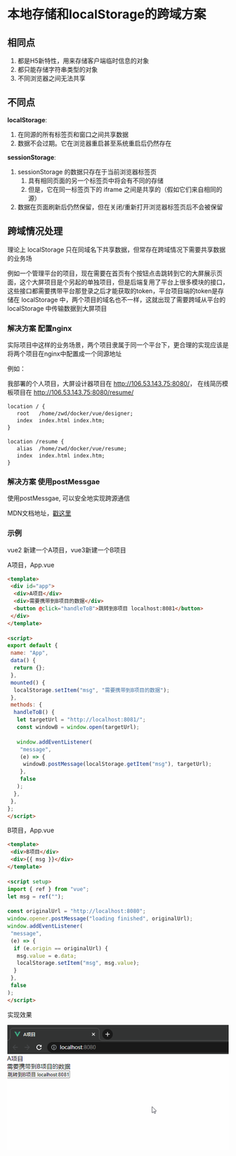 # 本地存储和localStorage的跨域方案

## 相同点

1. 都是H5新特性，用来存储客户端临时信息的对象
2. 都只能存储字符串类型的对象
3. 不同浏览器之间无法共享

## 不同点

**localStorage**:

1. 在同源的所有标签页和窗口之间共享数据
2. 数据不会过期。它在浏览器重启甚至系统重启后仍然存在

**sessionStorage**:

1. sessionStorage 的数据只存在于当前浏览器标签页
   1. 具有相同页面的另一个标签页中将会有不同的存储
   2. 但是，它在同一标签页下的 iframe 之间是共享的（假如它们来自相同的源）
2. 数据在页面刷新后仍然保留，但在关闭/重新打开浏览器标签页后不会被保留

## 跨域情况处理

理论上 localStorage 只在同域名下共享数据，但常存在跨域情况下需要共享数据的业务场

例如一个管理平台的项目，现在需要在首页有个按钮点击跳转到它的大屏展示页面，这个大屏项目是个另起的单独项目，但是后端复用了平台上很多模块的接口，这些接口都需要携带平台那登录之后才能获取的token，平台项目端的token是存储在 localStorage 中，两个项目的域名也不一样，这就出现了需要跨域从平台的 localStorage 中传输数据到大屏项目

### 解决方案 配置nginx

实际项目中这样的业务场景，两个项目隶属于同一个平台下，更合理的实现应该是将两个项目在nginx中配置成一个同源地址

例如：

我部署的个人项目，大屏设计器项目在 <http://106.53.143.75:8080/>， 在线简历模板项目在 <http://106.53.143.75:8080/resume/>

```text
location / {
   root   /home/zwd/docker/vue/designer;
   index  index.html index.htm;
}

location /resume {
   alias  /home/zwd/docker/vue/resume;
   index  index.html index.htm;
}
```

### 解决方案 使用postMessgae

使用postMessgae, 可以安全地实现跨源通信

MDN文档地址，[戳这里](https://developer.mozilla.org/zh-CN/docs/Web/API/Window/postMessage)

### 示例

vue2 新建一个A项目，vue3新建一个B项目

A项目，App.vue

```html
<template>
 <div id="app">
  <div>A项目</div>
  <div>需要携带到B项目的数据</div>
  <button @click="handleToB">跳转到B项目 localhost:8081</button>
 </div>
</template>

<script>
export default {
 name: "App",
 data() {
  return {};
 },
 mounted() {
  localStorage.setItem("msg", "需要携带到B项目的数据");
 },
 methods: {
  handleToB() {
   let targetUrl = "http://localhost:8081/";
   const windowB = window.open(targetUrl);

   window.addEventListener(
    "message",
    (e) => {
     windowB.postMessage(localStorage.getItem("msg"), targetUrl);
    },
    false
   );
  },
 },
};
</script>
```

B项目，App.vue

```html
<template>
 <div>B项目</div>
 <div>{{ msg }}</div>
</template>

<script setup>
import { ref } from "vue";
let msg = ref("");

const originalUrl = "http://localhost:8080";
window.opener.postMessage("loading finished", originalUrl);
window.addEventListener(
 "message",
 (e) => {
  if (e.origin == originalUrl) {
   msg.value = e.data;
   localStorage.setItem("msg", msg.value);
  }
 },
 false
);
</script>
```

实现效果

![storage](./assets/storage/1.gif)
